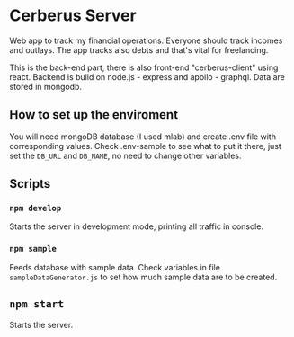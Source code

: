 # Cerberus Server

Web app to track my financial operations. Everyone should track incomes and outlays. The app tracks also debts and that's vital for freelancing.

This is the back-end part, there is also front-end "cerberus-client" using react. Backend is build on node.js - express and apollo - graphql. Data are stored in mongodb.

## How to set up the enviroment

You will need mongoDB database (I used mlab) and create .env file with corresponding values. Check .env-sample to see what to put it there, just set the ``DB_URL`` and ``DB_NAME``, no need to change other variables.

## Scripts

### `npm develop`

Starts the server in development mode, printing all traffic in console.

### `npm sample`

Feeds database with sample data. Check variables in file ``sampleDataGenerator.js`` to set how much sample data are to be created.

## `npm start`

Starts the server.
